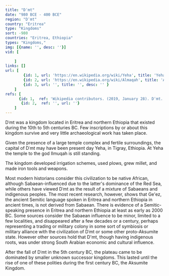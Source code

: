 ```yaml
---
title: "Dʿmt"
date: "980 BCE - 400 BCE"
region: "Dʿmt"
country: "Eritrea" 
type: "Kingdoms"
sort: -980
countries: "Eritrea, Ethiopia"
types: "Kingdoms,"
img: [{name: '', desc: ''}]
vid: [
        
    ]
links: []
url: [
        {id: 1, url: 'https://en.wikipedia.org/wiki/Yeha', title: 'Yeha', desc: 'The oldest standing structure in Ethiopia, the Temple of Yeha, is located in Yeha. This is a tower built in the Sabaean style, and dated through comparison with ancient structures in South Arabia to around 700 BC. Additionally, Yeha is the location of an Ethiopian Orthodox Tewahedo Church monastery. ' },
        {id: 2, url: 'https://en.wikipedia.org/wiki/Almaqah', title: 'Almaqah', desc: 'Almaqah is considered a moon god, but Garbini and Pirenne have shown that the bull''s head and the vine motif associated with him may have solar and dionysiac attributes. He was therefore a priest of Ra, the male counterpart of the sun goddess Shamash/Ishtar/Isis, who was also venerated in Saba, but as a tutelary goddess of the royal Egyptian dynasty. The ruling dynasty of Saba'' regarded themselves as his seed. Almaqah is represented on monuments by a cluster of lightning bolts surrounding a curved, sickle-like weapon. Bulls were sacred to him.' },
        {id: 3, url: '', title: '', desc: '' }
    ]
refs: [
      {id: 1,  ref: 'Wikipedia contributors. (2019, January 28). Dʿmt. In Wikipedia, The Free Encyclopedia. Retrieved 19:20, February 3, 2019, from', url: 'https://en.wikipedia.org/w/index.php?title=D%CA%BFmt&oldid=880648374'},
       {id: 2,  ref: '', url: ''}
    ]
---
```

Dʿmt was a kingdom located in Eritrea and northern Ethiopia that existed during the 10th to 5th centuries BC. Few inscriptions by or about this kingdom survive and very little archaeological work has taken place.

Given the presence of a large temple complex and fertile surroundings, the capital of Dʿmt may have been present day Yeha, in Tigray, Ethiopia. At Yeha the temple to the god Ilmuqah is still standing.

The kingdom developed irrigation schemes, used plows, grew millet, and made iron tools and weapons.

Most modern historians consider this civilization to be native African, although Sabaean-influenced due to the latter's dominance of the Red Sea, while others have viewed Dʿmt as the result of a mixture of Sabaeans and indigenous peoples. The most recent research, however, shows that Ge'ez, the ancient Semitic language spoken in Eritrea and northern Ethiopia in ancient times, is not derived from Sabaean. There is evidence of a Semitic-speaking presence in Eritrea and northern Ethiopia at least as early as 2000 BC. Some sources consider the Sabaean influence to be minor, limited to a few localities, and disappeared after a few decades or a century, perhaps representing a trading or military colony in some sort of symbiosis or military alliance with the civilization of Dʿmt or some other proto-Aksumite state. However other sources hold that D'mt, though having indigenous roots, was under strong South Arabian economic and cultural influence. 

After the fall of Dʿmt in the 5th century BC, the plateau came to be dominated by smaller unknown successor kingdoms. This lasted until the rise of one of these polities during the first century BC, the Aksumite Kingdom.